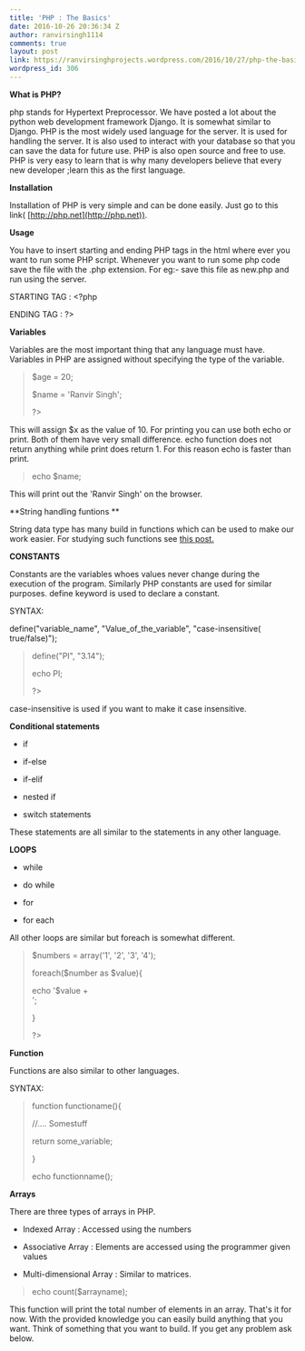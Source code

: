 ```yaml
---
title: 'PHP : The Basics'
date: 2016-10-26 20:36:34 Z
author: ranvirsingh1114
comments: true
layout: post
link: https://ranvirsinghprojects.wordpress.com/2016/10/27/php-the-basics/
wordpress_id: 306
---
```


**What is PHP?**

php stands for Hypertext Preprocessor. We have posted a lot about the python web development framework Django. It is somewhat similar to Django. PHP is the most widely used language for the server. It is used for handling the server. It is also used to interact with your database so that you can save the data for future use. PHP is also open source and free to use. PHP is very easy to learn that is why many developers believe that every new developer ;learn this as the first language.

**Installation**

Installation of PHP is very simple and can be done easily. Just go to this link( [http://php.net](http://php.net)).

**Usage**

You have to insert starting and ending PHP tags in the html where ever you want to run some PHP script. Whenever you want to run some php code save the file with the .php extension. For eg:- save this file as new.php and run using the server.

STARTING TAG : <?php

ENDING TAG : ?>

**Variables**

Variables are the most important thing that any language must have. Variables in PHP are assigned without specifying the type of the variable.


<blockquote><?php

$age = 20;

$name = 'Ranvir Singh';

?></blockquote>


This will assign $x as the value of 10. For printing you can use both echo or print. Both of them have very small difference. echo function does not return anything while print does return 1. For this reason echo is faster than print.


<blockquote>echo $name;</blockquote>


This will print out the 'Ranvir Singh' on the browser.

**String handling funtions **

String data type has many build in functions which can be used to make our work easier. For studying such functions see [this post.](http://www.w3schools.com/php/php_string.asp)

**CONSTANTS**

Constants are the variables whoes values never change during the execution of the program. Similarly PHP constants are used for similar purposes. define keyword is used to declare a constant.

SYNTAX:

define("variable_name", "Value_of_the_variable", "case-insensitive( true/false)");


<blockquote><?php

define("PI", "3.14");

echo PI;

?></blockquote>


case-insensitive is used if you want to make it case insensitive.

**Conditional statements**



	
  * if

	
  * if-else

	
  * if-elif

	
  * nested if

	
  * switch statements


These statements are all similar to the statements in any other language.

**LOOPS**



	
  * while

	
  * do while

	
  * for

	
  * for each


All other loops are similar but foreach is somewhat different.


<blockquote><?php

$numbers = array('1', '2', '3', '4');

foreach($number as $value){

echo '$value + <br>';

}

?></blockquote>


**Function**

Functions are also similar to other languages.

SYNTAX:


<blockquote>function functioname(){

//.... Somestuff

return some_variable;

}

echo functionname();</blockquote>


**Arrays**

There are three types of arrays in PHP.



	
  * Indexed Array : Accessed using the numbers

	
  * Associative Array : Elements are accessed using the programmer given values

	
  * Multi-dimensional Array : Similar to matrices.




<blockquote>echo count($arrayname);</blockquote>


This function will print the total number of elements in an array. That's it for now. With the provided knowledge you can easily build anything that you want. Think of something that you want to build. If you get any problem ask below.
















